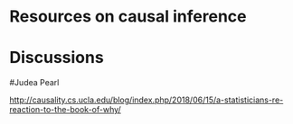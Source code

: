 # Resources on causal inference


# Discussions

#Judea Pearl

http://causality.cs.ucla.edu/blog/index.php/2018/06/15/a-statisticians-re-reaction-to-the-book-of-why/
